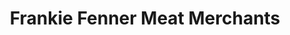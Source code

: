 ---
title: "Frankie Fenner Meat Merchants"
url: /cape-town/frankie-fenner-meat-merchants/
shop: Metzgerei
---